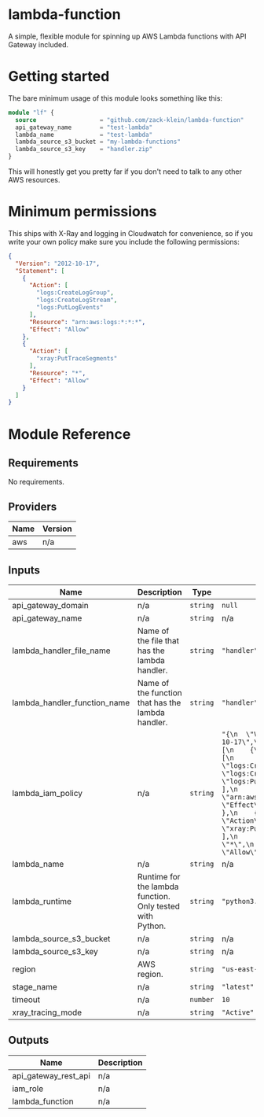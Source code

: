 # lambda-function
A simple, flexible module for spinning up AWS Lambda functions with API Gateway included.

# Getting started

The bare minimum usage of this module looks something like this:

```terraform
module "lf" {
  source                  = "github.com/zack-klein/lambda-function"
  api_gateway_name        = "test-lambda"
  lambda_name             = "test-lambda"
  lambda_source_s3_bucket = "my-lambda-functions"
  lambda_source_s3_key    = "handler.zip"
}
```

This will honestly get you pretty far if you don't need to talk to any other AWS resources.

# Minimum permissions

This ships with X-Ray and logging in Cloudwatch for convenience, so if you write your own policy make sure you include the following permissions:
```json
{
  "Version": "2012-10-17",
  "Statement": [
    {
      "Action": [
        "logs:CreateLogGroup",
        "logs:CreateLogStream",
        "logs:PutLogEvents"
      ],
      "Resource": "arn:aws:logs:*:*:*",
      "Effect": "Allow"
    },
    {
      "Action": [
        "xray:PutTraceSegments"
      ],
      "Resource": "*",
      "Effect": "Allow"
    }
  ]
}
```

# Module Reference

## Requirements

No requirements.

## Providers

| Name | Version |
|------|---------|
| aws | n/a |

## Inputs

| Name | Description | Type | Default | Required |
|------|-------------|------|---------|:--------:|
| api\_gateway\_domain | n/a | `string` | `null` | no |
| api\_gateway\_name | n/a | `string` | n/a | yes |
| lambda\_handler\_file\_name | Name of the file that has the lambda handler. | `string` | `"handler"` | no |
| lambda\_handler\_function\_name | Name of the function that has the lambda handler. | `string` | `"handler"` | no |
| lambda\_iam\_policy | n/a | `string` | `"{\n  \"Version\": \"2012-10-17\",\n  \"Statement\": [\n    {\n      \"Action\": [\n        \"logs:CreateLogGroup\",\n        \"logs:CreateLogStream\",\n        \"logs:PutLogEvents\"\n      ],\n      \"Resource\": \"arn:aws:logs:*:*:*\",\n      \"Effect\": \"Allow\"\n    },\n    {\n      \"Action\": [\n        \"xray:PutTraceSegments\"\n      ],\n      \"Resource\": \"*\",\n      \"Effect\": \"Allow\"\n    }\n  ]\n}\n"` | no |
| lambda\_name | n/a | `string` | n/a | yes |
| lambda\_runtime | Runtime for the lambda function. Only tested with Python. | `string` | `"python3.7"` | no |
| lambda\_source\_s3\_bucket | n/a | `string` | n/a | yes |
| lambda\_source\_s3\_key | n/a | `string` | n/a | yes |
| region | AWS region. | `string` | `"us-east-1"` | no |
| stage\_name | n/a | `string` | `"latest"` | no |
| timeout | n/a | `number` | `10` | no |
| xray\_tracing\_mode | n/a | `string` | `"Active"` | no |

## Outputs

| Name | Description |
|------|-------------|
| api\_gateway\_rest\_api | n/a |
| iam\_role | n/a |
| lambda\_function | n/a |
